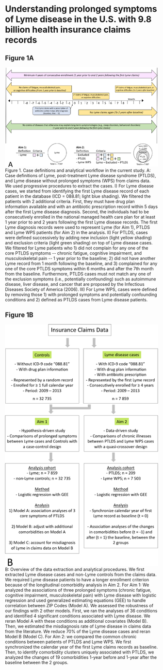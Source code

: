 # Understanding prolonged symptoms of Lyme disease in the U.S. with 9.8 billion health insurance claims records


<!--
*Submitted for peer review, Fall 2017*
-->

<!--
## Authors
- Ming Kei (Jake) Chung
  - github: [\@jakemkc](http://github.com/jakemkc)
  - twitter: [\@jakekei](http://twitter.com/jakekei)
  - email: jake_chung[at]hms[dot]harvard[dot]edu
- Germaine M. Buck Louis
  - email: glouis[at]gmu[dot]edu
- Kurunthachalam Kannan
  - email: kurunthachalam[dot]kannan[at]health[dot]ny[dot]gov
- Chirag J. Patel
  - github: [\@chiragjp](http://github.com/chiragjp)
  - web: [www.chiragjpgroup.org](http://www.chiragjpgroup.org)
--> 


## Figure 1A
![F1](methods/Figure_1_3072.png)
Figure 1. Case definitions and analytical workflow in the current study. 
A: Case definitions of Lyme, post-treatment Lyme disease syndrome (PTLDS), and Lyme disease without prolonged symptoms (WPS) from claims data. We used progressive procedures to extract the cases. I) For Lyme disease cases, we started from identifying the first Lyme disease record of each patient in the database (ICD = 088.81; light blue shading). We filtered the patients with 2 additional criteria. First, they must have drug plan information available and with an antibiotic prescription record within 5 days after the first Lyme disease diagnosis. Second, the individuals had to be consecutively enrolled in the national managed health care plan for at least 1 year prior to and 2 years following the first Lyme disease records. The first Lyme diagnosis records were used to represent Lyme (for Aim 1), PTLDS and Lyme WPS patients (for Aim 2) in the analysis. II) For PTLDS, cases were defined successively by adding new inclusion (light yellow shading) and exclusion criteria (light green shading) on top of Lyme disease cases. We filtered for Lyme patients who 1) did not complain for any one of the core PTLDS symptoms -- chronic fatigue, cognitive impairment, and musculoskeletal pain -- 1 year prior to the baseline; 2) did not have another Lyme record from 1 month following the baseline, and 3) complained for any one of the core PTLDS symptoms within 6 months and after the 7th month from the baseline. Furthermore, PTLDS cases must not match any one of the exclusion symptoms (i.e., potentially confounding) such as autoimmune disease, liver disease, and cancer that are proposed by the Infectious Diseases Society of America (2006). III) For Lyme WPS, cases were defined by removing those 1) with prolonged symptoms and potentially confounding conditions and 2) defined as PTLDS cases from Lyme disease patients.



## Figure 1B
![F2](methods/Figure_2_3072.png)
B: Overview of the data extraction and analytical procedures. We first extracted Lyme disease cases and non-Lyme controls from the claims data. We required Lyme disease patients to have a longer enrollment criterion because of the longitudinal comorbidity analysis in Aim 2. For Aim 1: We analyzed the associations of three prolonged symptoms (chronic fatigue, cognitive impairment, musculoskeletal pain) with Lyme disease with logistic regression and used generalized estimating equations (GEE) to handle correlation between ZIP Codes (Model A). We assessed the robustness of our findings with 2 other models. First, we ran the analyses of 36 conditions and identified 4 significant conditions associated with Lyme disease. We reran Model A with these conditions as additional covariates (Model B). Then, we estimated the misdiagnosis rate of Lyme disease in claims data from the literature. We reduce 70% of the Lyme disease cases and reran Model B (Model C). For Aim 2: we compared the common chronic conditions between patients of PTLDS and Lyme WPS. We first synchronized the calendar year of the first Lyme claims records as baseline. Then, to identify comorbidity clusters uniquely associated with PTLDS, we analyzed the changes of 19 comorbidities 1-year before and 1-year after the baseline between the 2 groups.





 
 
 
